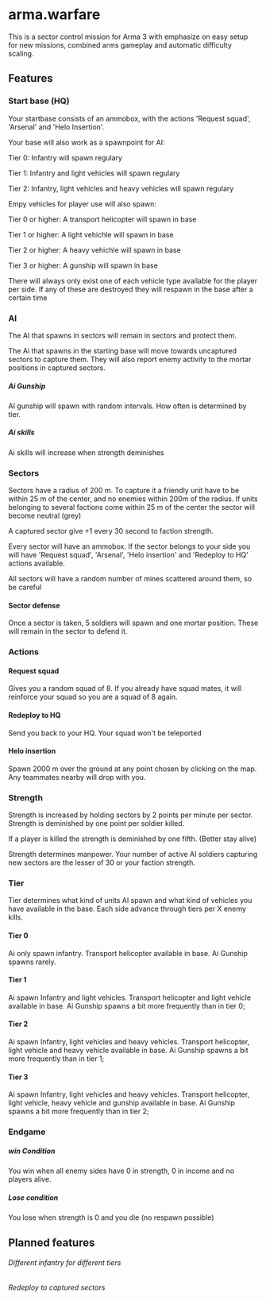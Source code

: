 # arma.warfare

This is a sector control mission for Arma 3 with emphasize on easy setup for new missions, combined arms gameplay and automatic difficulty scaling.

## Features

### Start base (HQ)
Your startbase consists of an ammobox, with the actions 'Request squad', 'Arsenal' and 'Helo Insertion'.

Your base will also work as a spawnpoint for AI:

Tier 0: Infantry will spawn regulary

Tier 1: Infantry and light vehicles will spawn regulary

Tier 2: Infantry, light vehicles and heavy vehicles will spawn regulary


Empy vehicles for player use will also spawn:

Tier 0 or higher: A transport helicopter will spawn in base

Tier 1 or higher: A light vehichle will spawn in base

Tier 2 or higher: A heavy vehichle will spawn in base

Tier 3 or higher: A gunship will spawn in base


There will always only exist one of each vehicle type available for the player per side. If any of these are destroyed they will
respawn in the base after a certain time

### AI

The AI that spawns in sectors will remain in sectors and protect them.

The Ai that spawns in the starting base will move towards uncaptured sectors to capture them. They will also report enemy activity 
to the mortar positions in captured sectors.

##### Ai Gunship
AI gunship will spawn with random intervals. How often is determined by tier.

##### Ai skills
Ai skills will increase when strength deminishes 

### Sectors

Sectors have a radius of 200 m. To capture it a friendly unit have to be within 25 m of the center, and no enemies within 200m of the radius.
If units belonging to several factions come within 25 m of the center the sector will become neutral (grey)

A captured sector give +1 every 30 second to faction strength.

Every sector will have an ammobox. If the sector belongs to your side you will have 'Request squad', 'Arsenal', 'Helo insertion' and 'Redeploy to HQ' actions available.

All sectors will have a random number of mines scattered around them, so be careful

#### Sector defense
Once a sector is taken, 5 soldiers will spawn and one mortar position. These will remain in the sector to defend it.

### Actions

#### Request squad
Gives you a random squad of 8. If you already have squad mates, it will reinforce your squad so you are a squad of 8 again. 

#### Redeploy to HQ
Send you back to your HQ. Your squad won't be teleported

#### Helo insertion
Spawn 2000 m over the ground at any point chosen by clicking on the map. Any teammates nearby will drop with you. 

### Strength

Strength is increased by holding sectors by 2 points per minute per sector.
Strength is deminished by one point per soldier killed.

If a player is killed the strength is deminished by one fifth. (Better stay alive) 

Strength determines manpower. Your number  of active AI soldiers capturing new sectors are the lesser of 30 or your faction strength. 

### Tier

Tier determines what kind of units AI spawn and what kind of vehicles you have available in the base.
Each side advance through tiers per X enemy kills. 

#### Tier 0
Ai only spawn infantry. 
Transport helicopter available in base.
Ai Gunship spawns rarely.

#### Tier 1
Ai spawn Infantry and light vehicles.
Transport helicopter and light vehicle available in base.
Ai Gunship spawns a bit more frequently than in tier 0;

#### Tier 2
Ai spawn Infantry, light vehicles and heavy vehicles.
Transport helicopter, light vehicle and heavy vehicle available in base.
Ai Gunship spawns a bit more frequently than in tier 1;

#### Tier 3
Ai spawn Infantry, light vehicles and heavy vehicles.
Transport helicopter, light vehicle, heavy vehicle and gunship available in base.
Ai Gunship spawns a bit more frequently than in tier 2;

### Endgame

##### win Condition
You win when all enemy sides have 0 in strength, 0 in income and no players alive.

##### Lose condition
You lose when strength is 0 and you die (no respawn possible)

## Planned features

###### Different infantry for different tiers
###### Redeploy to captured sectors 





